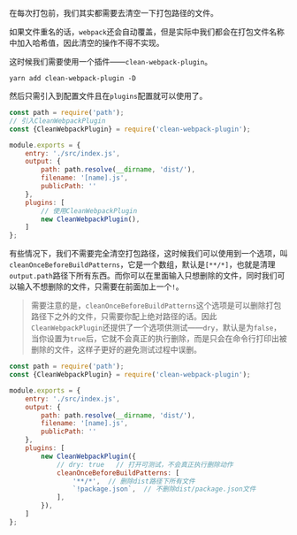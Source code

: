 在每次打包前，我们其实都需要去清空一下打包路径的文件。

如果文件重名的话，`webpack`还会自动覆盖，但是实际中我们都会在打包文件名称中加入哈希值，因此清空的操作不得不实现。

这时候我们需要使用一个插件——`clean-webpack-plugin`。

```shell
yarn add clean-webpack-plugin -D
```

然后只需引入到配置文件且在`plugins`配置就可以使用了。

```javascript
const path = require('path');
// 引入CleanWebpackPlugin
const {CleanWebpackPlugin} = require('clean-webpack-plugin');

module.exports = {
    entry: './src/index.js',
    output: {
        path: path.resolve(__dirname, 'dist/'),
        filename: '[name].js',
        publicPath: ''
    },
    plugins: [
      	// 使用CleanWebpackPlugin
        new CleanWebpackPlugin(),
    ]
};
```

有些情况下，我们不需要完全清空打包路径，这时候我们可以使用到一个选项，叫`cleanOnceBeforeBuildPatterns`，它是一个数组，默认是`[**/*]`，也就是清理`output.path`路径下所有东西。而你可以在里面输入只想删除的文件，同时我们可以输入不想删除的文件，只需要在前面加上一个`!`。

> 需要注意的是，`cleanOnceBeforeBuildPatterns`这个选项是可以删除打包路径下之外的文件，只需要你配上绝对路径的话。因此`CleanWebpackPlugin`还提供了一个选项供测试——`dry`，默认是为`false`，当你设置为`true`后，它就不会真正的执行删除，而是只会在命令行打印出被删除的文件，这样子更好的避免测试过程中误删。

```javascript
const path = require('path');
const {CleanWebpackPlugin} = require('clean-webpack-plugin');

module.exports = {
    entry: './src/index.js',
    output: {
        path: path.resolve(__dirname, 'dist/'),
        filename: '[name].js',
        publicPath: ''
    },
    plugins: [
        new CleanWebpackPlugin({
          	// dry: true   // 打开可测试，不会真正执行删除动作
            cleanOnceBeforeBuildPatterns: [
                '**/*',  // 删除dist路径下所有文件
                `!package.json`,  // 不删除dist/package.json文件
            ],
        }),
    ]
};
```